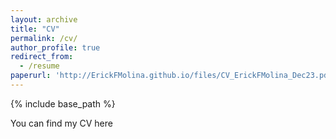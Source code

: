 ```yaml
---
layout: archive
title: "CV"
permalink: /cv/
author_profile: true
redirect_from:
  - /resume
paperurl: 'http://ErickFMolina.github.io/files/CV_ErickFMolina_Dec23.pdf'
---
```


{% include base_path %}

You can find my CV here

  
